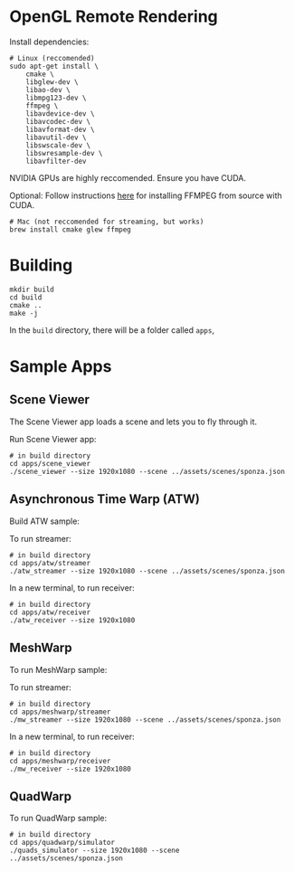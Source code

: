 # OpenGL Remote Rendering

Install dependencies:
```
# Linux (reccomended)
sudo apt-get install \
    cmake \
    libglew-dev \
    libao-dev \
    libmpg123-dev \
    ffmpeg \
    libavdevice-dev \
    libavcodec-dev \
    libavformat-dev \
    libavutil-dev \
    libswscale-dev \
    libswresample-dev \
    libavfilter-dev
```
NVIDIA GPUs are highly reccomended. Ensure you have CUDA.

Optional: Follow instructions [here](https://docs.nvidia.com/video-technologies/video-codec-sdk/12.0/ffmpeg-with-nvidia-gpu/index.html) for installing FFMPEG from source with CUDA.

```
# Mac (not reccomended for streaming, but works)
brew install cmake glew ffmpeg
```

# Building
```
mkdir build
cd build
cmake ..
make -j
```

In the `build` directory, there will be a folder called `apps`,

# Sample Apps

## Scene Viewer

The Scene Viewer app loads a scene and lets you to fly through it.

Run Scene Viewer app:
```
# in build directory
cd apps/scene_viewer
./scene_viewer --size 1920x1080 --scene ../assets/scenes/sponza.json
```

## Asynchronous Time Warp (ATW)

Build ATW sample:

To run streamer:
```
# in build directory
cd apps/atw/streamer
./atw_streamer --size 1920x1080 --scene ../assets/scenes/sponza.json
```

In a new terminal, to run receiver:
```
# in build directory
cd apps/atw/receiver
./atw_receiver --size 1920x1080
```

## MeshWarp

To run MeshWarp sample:

To run streamer:
```
# in build directory
cd apps/meshwarp/streamer
./mw_streamer --size 1920x1080 --scene ../assets/scenes/sponza.json
```

In a new terminal, to run receiver:
```
# in build directory
cd apps/meshwarp/receiver
./mw_receiver --size 1920x1080
```

## QuadWarp

To run QuadWarp sample:

```
# in build directory
cd apps/quadwarp/simulator
./quads_simulator --size 1920x1080 --scene ../assets/scenes/sponza.json
```
